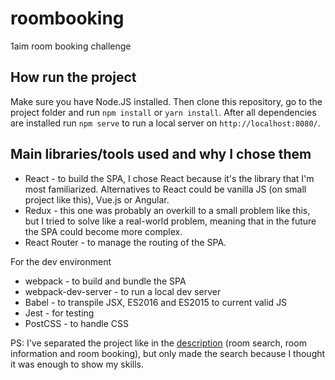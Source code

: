 # roombooking
1aim room booking challenge

## How run the project

Make sure you have Node.JS installed. Then clone this repository, go to the project folder and run ```npm install``` or ```yarn install```. After all dependencies are installed run ```npm serve``` to run a local server on ```http://localhost:8080/```.

## Main libraries/tools used and why I chose them

* React - to build the SPA, I chose React because it's the library that I'm most familiarized. Alternatives to React could be vanilla JS (on small project like this), Vue.js or Angular.
* Redux - this one was probably an overkill to a small problem like this, but I tried to solve like a real-world problem, meaning that in the future the SPA could become more complex.
* React Router - to manage the routing of the SPA.

For the dev environment

* webpack - to build and bundle the SPA
* webpack-dev-server - to run a local dev server
* Babel - to transpile JSX, ES2016 and ES2015 to current valid JS
* Jest - for testing
* PostCSS - to handle CSS

PS: I've separated the project like in the [description](https://challenges.1aim.com/roombooking/) (room search, room information and room booking), but only made the search because I thought it was enough to show my skills.